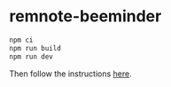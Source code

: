 # remnote-beeminder

```bash
npm ci
npm run build
npm run dev
```

Then follow the instructions [here][1].

[1]: https://plugins.remnote.com/getting-started/quick_start_guide#run-the-plugin-template-inside-remnote